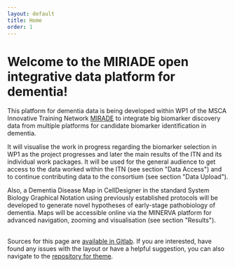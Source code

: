 ```yaml
---
layout: default
title: Home
order: 1
---
```



# Welcome to the MIRIADE open integrative data platform for dementia! 

This platform for dementia data is being developed within WP1 of the MSCA Innovative Training Network [MIRADE](https://miriade.eu/) to integrate big biomarker discovery data from multiple platforms for candidate biomarker identification in dementia.

<!---
It will provide basic data analysis tasks like visual analysis, clustering and other statistical tests, or algorithm development.
-->
It will visualise the work in progress regarding the biomarker selection in WP1 as the project progresses and later the main results of the ITN and its individual work packages. It will be used for the general audience to get access to the data worked within the ITN (see section "Data Access") and to continue contributing data to the consortium (see section "Data Upload").

Also, a Dementia Disease Map in CellDesigner in the standard System Biology Graphical Notation using previously established protocols will be developed to generate novel hypotheses of early-stage pathobiology of dementia. Maps will be accessible online via the MINERVA platform for advanced navigation, zooming and visualisation (see section "Results").

\
Sources for this page are [available in Gitlab](https://git-r3lab.uni.lu/core-services/pages-jekyll-lcsb-template).
If you are interested, have found any issues with the layout or have a helpful suggestion, you can also navigate to the [repository for theme](https://git-r3lab.uni.lu/core-services/jekyll-theme-lcsb-default).


<!--
# Setting up your web page

## The whole process to deploy your website
0. Make sure that you have access to our [LCSB's Gitlab - https://git-r3lab.uni.lu/](https://git-r3lab.uni.lu/). If you ever cloned a repository or set-up a new one there, then you should be fine.  If you don't have it, either contact the sysadmins (`lcsb-sysadmins (at) uni.lu`) or open a ticket at [https://service.uni.lu](https://service.uni.lu). 
1. [Create an empty repository in Gitlab](https://git-r3lab.uni.lu/projects/new). Please bear in mind, that the both names of the namespace and the project influence 
    final address of the page - it will internally follow the `https://<namespace>.pages.uni.lu/<project_name>` convention. (Note, that in the very last step, SIU can set a new alias/URL for your website)
    ![image](assets/screenshots/new_project.png)
2. On your computer, clone this very repository using: `git clone ssh://git@git-r3lab-server.uni.lu:8022/core-services/pages-jekyll-lcsb-template.git`.
3. Once cloned, navigate into cloned repository (`cd pages-jekyll-lcsb-template`) and remove the _remote_ - `git remote rm origin` (so that you update your repository, and not this very page).
4. Set a new remote (so that you push to your new repository) - `git remote add origin ssh://git@git-r3lab-server.uni.lu:8022/firstname.surname/your_projects_name.git`. You can find the correct remote address in Gitlab just after creating new repository, as in the following image:
 ![image](assets/screenshots/remote.png)
5. Modify site's settings (`_config.yml`) to match your needs. Refer to the next section for help.
6. Modify the index page. Modify (or delete) help and about pages. Add your own content. 
7. Add your changes (`git add .`), commit (`git commit -m "Initial commit"`) and push (`git push --set-upstream origin master`) to the repository.
8. Your page is published! Go to `https://<namespace>.pages.uni.lu/name-of-repository` in your favourite browser, or the URL you specified in the SIU ticket.
9. In gitlab, go to **Settings** (under left-hand menu) > **General** > **Advanced** (hit `Expand` button) > **Remove fork relationship** (red button), then follow the instructions from the pop-up.
10. If you want to have your page publicly available - contact us  (`lcsb-sysadmins (at) uni.lu`), we will make a ticket to SIU.

## What should you change in settings file?
We used to require a change in `url` and `baseurl` - but not anymore :)

However, you still might want to change:

 * `title` field
 * `e-mail` field
 * `description` field
 * `date` field
 * `banner` field - if you want to have your own banner (the text next to _uni.lu_ logo), please contact us.
 
## Testing the web page locally
You can test your website locally (on your machine). 

* First, make sure that you have Ruby installed. If not - please [install it](https://www.ruby-lang.org/en/downloads/).
* Then, from terminal install _bundler_ - `gem install bundler`. 
* Navigate into a directory with your website
* Initialize the site with: `bundle install`.
* Finally, run the site: `bundle exec jekyll serve`.


## Please don't change/remove Gemfile and .gitlab-ci.yml files
They are mandatory in order for the website to work. First one contains the website dependencies, the second is responsible for building the website.

### If you want to have the banner link to different target (e.g. uni.lu's index site)
Uncomment `banner_link: https://wwwen.uni.lu/` in the `_config.yml`, and change it to your target URI.


## Common problems
### *The website is not updated after commiting to the repository!*
Did you push the commit? If yes, then you probably changed/deleted `.gitlab-ci.yml` file.

### *The website looks broken! There are no images, no colors etc.*
You probably didn't configure `baseurl` parameter in the settings or configured it wrongly. Please take a look on `_settings.yml` file.

### *The links in the menu are not working (they point to "404: Not found").*
You probably didn't add `permalink` attribute. Or the post has `published: false` or `draft: true` set. Please take a look on the post file.

### *Something goes wrong with Gitlab-CI*
It never happened before, please notify us immediately.

### Other problems?
Please send us an email! (`lcsb-sysadmins (at) uni.lu`)

-->